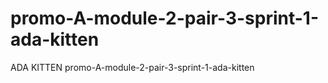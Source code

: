 # promo-A-module-2-pair-3-sprint-1-ada-kitten
ADA KITTEN promo-A-module-2-pair-3-sprint-1-ada-kitten
